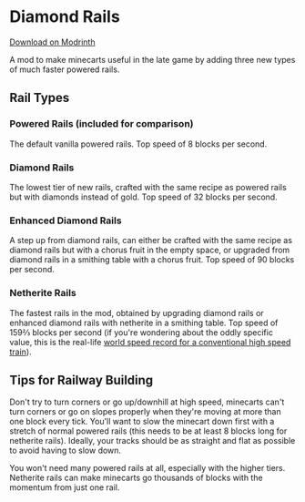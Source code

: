 # Diamond Rails
[Download on Modrinth](https://modrinth.com/mod/diamond-rails)

A mod to make minecarts useful in the late game by adding three new types of much faster powered rails.

## Rail Types
### Powered Rails (included for comparison)
The default vanilla powered rails. Top speed of 8 blocks per second.
### Diamond Rails
The lowest tier of new rails, crafted with the same recipe as powered rails but with diamonds instead of gold. Top speed of 32 blocks per second.
### Enhanced Diamond Rails
A step up from diamond rails, can either be crafted with the same recipe as diamond rails but with a chorus fruit in the empty space, or upgraded from diamond rails in a smithing table with a chorus fruit. Top speed of 90 blocks per second.
### Netherite Rails
The fastest rails in the mod, obtained by upgrading diamond rails or enhanced diamond rails with netherite in a smithing table. Top speed of 159⅔ blocks per second (if you're wondering about the oddly specific value, this is the real-life [world speed record for a conventional high speed train](https://en.wikipedia.org/wiki/Railway_speed_record#Conventional_wheeled)).

## Tips for Railway Building
Don't try to turn corners or go up/downhill at high speed, minecarts can't turn corners or go on slopes properly when they're moving at more than one block every tick. 
You'll want to slow the minecart down first with a stretch of normal powered rails (this needs to be at least 8 blocks long for netherite rails).
Ideally, your tracks should be as straight and flat as possible to avoid having to slow down.

You won't need many powered rails at all, especially with the higher tiers. Netherite rails can make minecarts go thousands of blocks with the momentum from just one rail.
